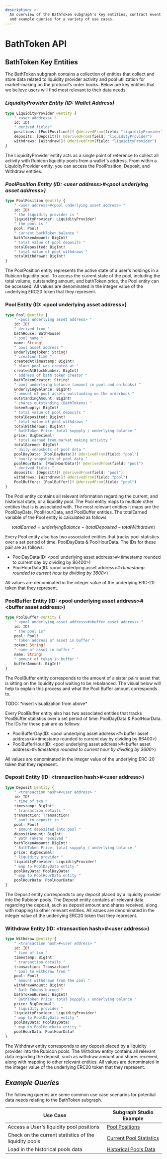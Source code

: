 ```yaml
---
description: >-
  An overview of the BathToken subgraph's key entities, contract event handlers,
  and example queries for a variety of use cases.
---
```


# BathToken API

## **BathToken Key Entities**&#x20;

The BathToken subgraph contains a collection of entities that collect and store data related to liquidity provider activity and pool utilization for market-making on the protocol's order books. Below are key entities that we believe users will find most relevant to their data needs.&#x20;

### _**LiquidityProvider Entity (ID: Wallet Address)**_

```graphql
type LiquidityProvider @entity { 
    " <user adddress> "
    id: ID!
    " derived fields"
    positions: [PoolPosition!]! @derivedFrom(field: "liquidityProvider")
    deposits: [Deposit!]! @derivedFrom(field: "liquidityProvider")
    withdraws: [Withdraw!]! @derivedFrom(field: "liquidityProvider")
}
```

The LiquidityProvider entity acts as a single point of reference to collect all activity with Rubicon liquidity pools from a wallet's address. From within a LiquidityProvider entity, you can access the PoolPosition, Deposit, and Withdraw entities.&#x20; 

### _PoolPosition Entity (ID: \<user address>#\<pool underlying asset address>)_

```graphql
type PoolPosition @entity {
    " <user address>#<pool underlying asset address> "
    id: ID!
    " the liquidity provider is "
    liquidityProvider: LiquidityProvider!
    " the pool is "
    pool: Pool!
    " current bathToken balance "
    bathTokenAmount: BigInt!
    " total value of pool deposits "
    totalDeposited: BigInt!
    " total value of pool withdraws "
    totalWithdrawn: BigInt!
}
```

The PoolPosition entity represents the active state of a user's holdings in a Rubicon liquidity pool. To access the current state of the pool, including the total volume, outstanding amount, and bathToken price, the Pool entity can be accessed. All values are denominated in the integer value of the underlying ERC20 token that they represent.&#x20; 

### Pool Entity (ID: \<pool underlying asset address>)

```graphql
type Pool @entity { 
    " <pool underlying asset address> " 
    id: ID! 
    " derived from "
    bathHouse: BathHouse!
    " pool name "
    name: String!
    " pool asset address "
    underlyingToken: String!
    " creation time "
    createdAtTimestamp: BigInt!
    " block pool was created at "
    createdAtBlockNumber: BigInt!
    " address of bath token creator "
    bathTokenCreator: String!
    " pool underlying balance (amount in pool and on books) "
    underlyingBalance: BigInt!
    " amount of pool assets outstanding on the orderbook "
    outstandingAmount: BigInt!
    " shares outstanding (BathTokens) "
    tokenSupply: BigInt!
    " total value of pool deposits "
    totalDeposited: BigInt!
    " total value of pool withdraws "
    totalWithdrawn: BigInt!
    " BathToken Price: total suppply / underlying balance "
    price: BigDecimal!
    " total earned from market making activity "
    totalEarned: BigInt!
    " daily snapshots of pool data "
    poolDayData: [PoolDayData!]! @derivedFrom(field: "pool")
    " hourly snapshots of pool data "
    poolHourData: [PoolHourData!]! @derivedFrom(field: "pool")
    " derived fields "
    deposits: [Deposit!]! @derivedFrom(field: "pool")
    withdraws: [Withdraw!]! @derivedFrom(field: "pool")
    PoolBuffers: [PoolBuffer!]! @derivedFrom(field: "pool")
}
```

The Pool entity contains all relevant information regarding the current, and historical state, or a liquidity pool. The Pool entity maps to multiple other entities that is is associated with. The most relevant entities it maps are the PoolDayData, PoolHourData, and PoolBuffer entities. The totalEarned variable of the Pool entity is calculated as follows

$$
totalEarned = underlyingBalance - (totalDeposited - totalWithdrawn)
$$

Every Pool entity also has two associated entities that tracks pool statistics over a set period of time: PoolDayData & PoolHourData. The IDs for these pair are as follows:&#x20;

* PoolDayData(ID: \<pool underlying asset address>#\<timestamp rounded to current day by dividing by 86400>)
* PoolHourData(ID: \<pool underlying asset address>#_\<timestamp rounded to current hour by dividing by 3600>_)

All values are denominated in the integer value of the underlying ERC-20 token that they represent.&#x20; 

### PoolBuffer Entity (ID: \<pool underlying asset address>#\<buffer asset address>)

```graphql
type PoolBuffer @entity {
    " <pool underlying asset address>#<buffer asset address> "
    id: ID!
    " the pool is"
    pool: Pool!
    " token address of asset in buffer "
    token: String!
    " name of asset in buffer "
    name: String!
    " amount of token in buffer "
    bufferAmount: BigInt!
}
```

The PoolBuffer entity corresponds to the amount of a sister pairs asset that is sitting on the liquidity pool waiting to be rebalanced. The visual below will help to explain this process and what the Pool Buffer amount corresponds to.&#x20;

TODO: \*insert visualization from above\*

Every PoolBuffer entity also has two associated entities that tracks PoolBuffer statistics over a set period of time: PoolDayData & PoolHourData. The IDs for these pair are as follows:&#x20;

* PoolBufferDay(ID: \<pool underlying asset address>#\<buffer asset address>#\<timestamp rounded to current day by dividing by 86400>)
* PoolBufferHour(ID: \<pool underlying asset address>#\<buffer asset address>#_\<timestamp rounded to current hour by dividing by 3600>_)

All values are denominated in the integer value of the underlying ERC-20 token that they represent.&#x20; 

### Deposit Entity (ID: \<transaction hash>#\<user address>)

```graphql
type Deposit @entity {
    " <transaction hash>#<user address> "
    id: ID!
    " time of txn "
    timestamp: BigInt!
    " transaction details "
    transaction: Transaction!
    " pool to deposit in "
    pool: Pool!
    " amount deposited into pool "
    depositAmount: BigInt!
    " Bath Tokens received "
    bathTokenAmount: BigInt! 
    " BathToken Price: total suppply / underlying balance "
    price: BigDecimal!
    " liquidity provider "
    liquidityProvider: LiquidityProvider!
    " map to PoolDayData entity "
    poolDayData: PoolDayData!
    " map to PoolHourData entity "
    poolHourData: PoolHourData!
} 
```

The Deposit entity corresponds to any deposit placed by a liquidity provider into the Rubicon pools. The Deposit entity contains all relevant data regarding the deposit, such as deposit amount and shares received, along with mapping to other relevant entities. All values are denominated in the integer value of the underlying ERC20 token that they represent.&#x20;

### Withdraw Entity (ID: \<transaction hash>#\<user address>)

```graphql
type Withdraw @entity {
    " <transaction hash>#<user address> "
    id: ID!
    " time of txn "
    timestamp: BigInt!
    " transaction details "
    transaction: Transaction!
    " pool to withdraw from "
    pool: Pool!
    " amount withdrawn from the pool "
    withdrawAmount: BigInt!
    " Bath Tokens burned "
    bathTokenBurned: BigInt! 
    " BathToken Price: total suppply / underlying balance "
    price: BigDecimal!
    " liquidity provider "
    liquidityProvider: LiquidityProvider!
    " map to PoolDayData entity "
    poolDayData: PoolDayData!
    " map to PoolHourData entity "
    poolHourData: PoolHourData!
} 
```

The Withdraw entity corresponds to any deposit placed by a liquidity provider into the Rubicon pools. The Withdraw entity contains all relevant data regarding the deposit, such as withdraw amount and shares received, along with mapping to other relevant entities. All values are denominated in the integer value of the underlying ERC20 token that they represent.&#x20; 

## _**Example Queries**_

The following queries are some common use case scenarios for potential data needs relating to the BathToken subgraph.&#x20;

| Use Case                                               | Subgraph Studio Example                                                                                                                  |
| ------------------------------------------------------ | ---------------------------------------------------------------------------------------------------------------------------------------- |
| Access a User's liquidity pool positions               | [Pool Positions](https://thegraph.com/hosted-service/subgraph/denverbaumgartner/bathtoken?query=liquidityProviders)                      |
| Check on the current statistics of the liquidity pools | [Current Pool Statistics](https://thegraph.com/hosted-service/subgraph/denverbaumgartner/bathtoken?query=Pools)                          |
| Load in the historical pools data                      | [Historical Pools Data](https://thegraph.com/hosted-service/subgraph/denverbaumgartner/bathtoken?query=Pools%20Historical%20Performance) |

